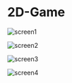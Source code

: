# 2D-Game

![screen1](https://user-images.githubusercontent.com/49656590/172169115-2e8869af-7b33-420a-924b-4c162c3a57f9.png)

![screen2](https://user-images.githubusercontent.com/49656590/172169126-1d17ce35-36ee-4a68-9ea4-055640ee2ee0.png)

![screen3](https://user-images.githubusercontent.com/49656590/172169134-c75b9b0f-f86c-46e9-a6b4-58d304d8c30c.png)

![screen4](https://user-images.githubusercontent.com/49656590/172169145-4d5a6275-f733-496a-90dc-11e16dc255aa.png)

